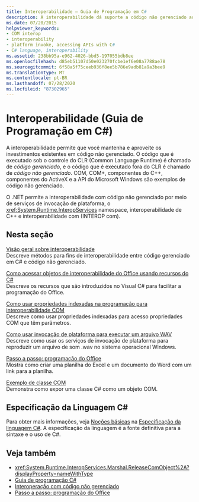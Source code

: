 ```yaml
---
title: Interoperabilidade – Guia de Programação em C#
description: A interoperabilidade dá suporte a código não gerenciado ao lado do código que é executado no Common Language Runtime. Use esses recursos para entender as opções de interoperabilidade.
ms.date: 07/20/2015
helpviewer_keywords:
- COM interop
- interoperability
- platform invoke, accessing APIs with C#
- C# language, interoperability
ms.assetid: 238bb95a-e962-4026-bbd5-197055bdb8ee
ms.openlocfilehash: d85eb51107d50e023270fcbe1ef6e08a7788ae78
ms.sourcegitcommit: 6f58a5f75ceeb936f8ee5b786e9adb81a9a3bee9
ms.translationtype: MT
ms.contentlocale: pt-BR
ms.lasthandoff: 07/28/2020
ms.locfileid: "87302965"
---
```

# <a name="interoperability-c-programming-guide"></a>Interoperabilidade (Guia de Programação em C#)

A interoperabilidade permite que você mantenha e aproveite os investimentos existentes em código não gerenciado. O código que é executado sob o controle do CLR (Common Language Runtime) é chamado de *código gerenciado*, e o código que é executado fora do CLR é chamado de *código não gerenciado*. COM, COM+, componentes do C++, componentes do ActiveX e a API do Microsoft Windows são exemplos de código não gerenciado.  
  
O .NET permite a interoperabilidade com código não gerenciado por meio de serviços de invocação de plataforma, o <xref:System.Runtime.InteropServices> namespace, interoperabilidade de C++ e interoperabilidade com (INTEROP com).  
  
## <a name="in-this-section"></a>Nesta seção  
 [Visão geral sobre interoperabilidade](./interoperability-overview.md)  
 Descreve métodos para fins de interoperabilidade entre código gerenciado em C# e código não gerenciado.  
  
 [Como acessar objetos de interoperabilidade do Office usando recursos do C#](./how-to-access-office-onterop-objects.md)  
 Descreve os recursos que são introduzidos no Visual C# para facilitar a programação do Office.  
  
 [Como usar propriedades indexadas na programação para interoperabilidade COM](./how-to-use-indexed-properties-in-com-interop-rogramming.md)  
 Descreve como usar propriedades indexadas para acesso propriedades COM que têm parâmetros.  
  
 [Como usar invocação de plataforma para executar um arquivo WAV](./how-to-use-platform-invoke-to-play-a-wave-file.md)  
 Descreve como usar os serviços de invocação de plataforma para reproduzir um arquivo de som .wav no sistema operacional Windows.  
  
 [Passo a passo: programação do Office](./walkthrough-office-programming.md)  
 Mostra como criar uma planilha do Excel e um documento do Word com um link para a planilha.  
  
 [Exemplo de classe COM](./example-com-class.md)  
 Demonstra como expor uma classe C# como um objeto COM.  
  
## <a name="c-language-specification"></a>Especificação da Linguagem C#  

Para obter mais informações, veja [Noções básicas](~/_csharplang/spec/unsafe-code.md) na [Especificação da linguagem C#](/dotnet/csharp/language-reference/language-specification/introduction). A especificação da linguagem é a fonte definitiva para a sintaxe e o uso de C#.
  
## <a name="see-also"></a>Veja também

- <xref:System.Runtime.InteropServices.Marshal.ReleaseComObject%2A?displayProperty=nameWithType>
- [Guia de programação C#](../index.md)
- [Interoperação com código não gerenciado](../../../framework/interop/index.md)
- [Passo a passo: programação do Office](./walkthrough-office-programming.md)

